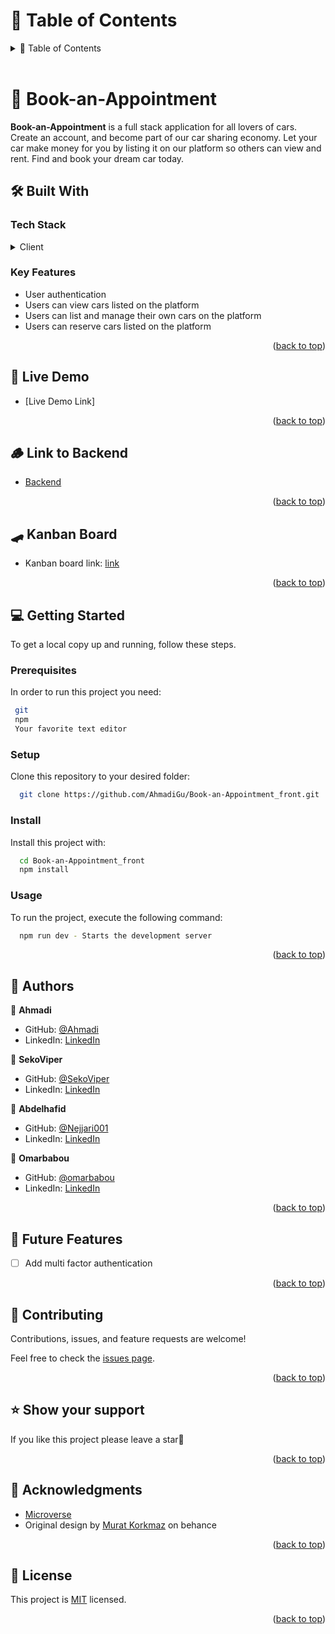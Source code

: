 <!-- TABLE OF CONTENTS -->

# 📗 Table of Contents

<details>
  <summary>📗 Table of Contents</summary>
  <ul>
    <li><a href="#-car-rental-front-end-">📖 Book-an-Appointment </a></li>
    <li><a href="#-built-with-">🛠 Built With</a></li>
    <li><a href="#-getting-started-">💻 Getting Started</a></li>
    <li><a href="#-authors-">👥 Authors </a></li>
    <li><a href="#-future-features-">🔭 Future Features</a></li>
    <li><a href="#-contributing-">🤝 Contributing</a></li>
    <li><a href="#️-show-your-support-">⭐️ Show your support </a></li>
    <li><a href="#-acknowledgments-">🙏 Acknowledgments </a></li>
    <li><a href="#-license-">📝 License</a></li>
  </ul>
</details>

<br>

<!-- PROJECT DESCRIPTION -->

# 📖 Book-an-Appointment <a name="about-project"></a>

**Book-an-Appointment** is a full stack application for all lovers of cars. Create an account, and become part of our car sharing economy. Let your car make money for you by listing it on our platform so others can view and rent. Find and book your dream car today.


## 🛠 Built With <a name="built-with"></a>

### Tech Stack <a name="tech-stack"></a>

<details>
  <summary>Client</summary>
  <ul>
    <li><a href="https://react.dev/">React</a></li>
    <li><a href="https://redux.js.org/">Redux</a></li>
    <li><a href="https://tailwindcss.com/">Bootstrap</a></li>
  </ul>
</details>

<!-- Features -->

### Key Features <a name="key-features"></a>

- User authentication
- Users can view cars listed on the platform
- Users can list and manage their own cars on the platform
- Users can reserve cars listed on the platform

<p align="right">(<a href="#readme-top">back to top</a>)</p>

<!-- LIVE DEMO -->

## 🚀 Live Demo <a name="live-demo"></a>

- [Live Demo Link]

<p align="right">(<a href="#readme-top">back to top</a>)</p>

## 🪵 Link to Backend <a name="key-features"></a>

- [Backend](https://github.com/AhmadiGu/Book-an-Appointment_back)

<p align="right">(<a href="#readme-top">back to top</a>)</p>

## 🛹 Kanban Board <a name="key-features"></a>

- Kanban board link: [link](https://github.com/users/AhmadiGu/projects/6)

<p align="right">(<a href="#readme-top">back to top</a>)</p>

<!-- GETTING STARTED -->

## 💻 Getting Started <a name="getting-started"></a>

To get a local copy up and running, follow these steps.

### Prerequisites

In order to run this project you need:

```sh
 git
 npm
 Your favorite text editor
```

### Setup

Clone this repository to your desired folder:

```sh
  git clone https://github.com/AhmadiGu/Book-an-Appointment_front.git
```

### Install

Install this project with:

```sh
  cd Book-an-Appointment_front
  npm install
```

### Usage

To run the project, execute the following command:

```sh
  npm run dev - Starts the development server
```

<p align="right">(<a href="#readme-top">back to top</a>)</p>

<!-- AUTHORS -->

## 👥 Authors <a name="authors"></a>

👤 **Ahmadi**

- GitHub: [@Ahmadi](https://github.com/AhmadiGu)
- LinkedIn: [LinkedIn](https://www.linkedin.com/in/gulalai-ahamdi/)

👤 **SekoViper**

- GitHub: [@SekoViper](https://github.com/SekoViper)
- LinkedIn: [LinkedIn](https://www.linkedin.com/in/livingstone-dameh/)

👤 **Abdelhafid**

- GitHub: [@Nejjari001](https://github.com/Nejjari001)
- LinkedIn: [LinkedIn](https://www.linkedin.com/in/abdelhafid-nejjari/)

👤 **Omarbabou**

- GitHub: [@omarbabou](https://github.com/omarbabou)
- LinkedIn: [LinkedIn](https://www.linkedin.com/in/idrissa-makoba-omar/)

<p align="right">(<a href="#readme-top">back to top</a>)</p>

<!-- FUTURE FEATURES -->

## 🔭 Future Features <a name="future-features"></a>

- [ ] Add multi factor authentication

<p align="right">(<a href="#readme-top">back to top</a>)</p>

<!-- CONTRIBUTING -->

## 🤝 Contributing <a name="contributing"></a>

Contributions, issues, and feature requests are welcome!

Feel free to check the [issues page](../../issues/).

<p align="right">(<a href="#readme-top">back to top</a>)</p>

<!-- SUPPORT -->

## ⭐️ Show your support <a name="support"></a>

If you like this project please leave a star🤩

<p align="right">(<a href="#readme-top">back to top</a>)</p>

<!-- ACKNOWLEDGEMENTS -->

## 🙏 Acknowledgments <a name="acknowledgements"></a>

- [Microverse](https://www.microverse.org/)
- Original design by [Murat Korkmaz](https://www.behance.net/muratk) on behance

<p align="right">(<a href="#readme-top">back to top</a>)</p>

<!-- LICENSE -->

## 📝 License <a name="license"></a>

This project is [MIT](./LICENSE) licensed.

<p align="right">(<a href="#readme-top">back to top</a>)</p>